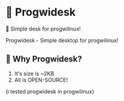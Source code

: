 # 🐧 Progwidesk
🐧 Simple desk for progwilinux!

Progwidesk - Simple desktop for progwilinux!

## 🤷 Why Progwidesk?
1. It's size is ~2KB.
2. All is OPEN-SOURCE!

(i tested progwidesk in progwilinux)
